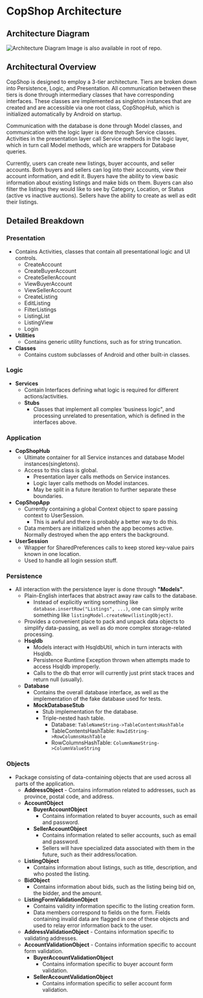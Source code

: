 # CopShop Architecture
## Architecture Diagram
![Architecture Diagram](https://i.imgur.com/ssypXFQ.png)
Image is also available in root of repo.

## Architectural Overview
CopShop is designed to employ a 3-tier architecture. Tiers are broken down into Persistence, Logic, and Presentation. All communication between these tiers is done through intermediary classes that have corresponding interfaces. These classes are implemented as singleton instances that are created and are accessible via one root class, CopShopHub, which is initialized automatically by Android on startup.   

Communication with the database is done through Model classes, and communication with the logic layer is done through Service classes. Activities in the presentation layer call Service methods in the logic layer, which in turn call Model methods, which are wrappers for Database queries.  

Currently, users can create new listings, buyer accounts, and seller accounts. Both buyers and sellers can log into their accounts, view their account information, and edit it. Buyers have the ability to view basic information about existing listings and make bids on them. Buyers can also filter the listings they would like to see by Category, Location, or Status (active vs inactive auctions). Sellers have the ability to create as well as edit their listings.  

## Detailed Breakdown
### Presentation
- Contains Activities, classes that contain all presentational logic and UI controls.
	- CreateAccount
 	- CreateBuyerAccount
 	- CreateSellerAccount
 	- ViewBuyerAccount
 	- ViewSellerAccount
	- CreateListing
	- EditListing
	- FilterListings
	- ListingList
	- ListingView
	- Login
- **Utilities**
	-  Contains generic utility functions, such as for string truncation.
- **Classes**
	- Contains custom subclasses of Android and other built-in classes.
	
### Logic
- **Services**
	- Contain Interfaces defining what logic is required for different actions/activities.
	- **Stubs**
		- Classes that implement all complex 'business logic", and processing unrelated to presentation, which is defined in the interfaces above. 

### Application
- **CopShopHub**
	- Ultimate container for all Service instances and database Model instances(singletons). 
	- Access to this class is global.
		- Presentation layer calls methods on Service instances.
		- Logic layer calls methods on Model instances. 
		- May be split in a future iteration to further separate these boundaries.
- **CopShopApp**
    - Currently containing a global Context object to spare passing context to UserSession.
        - This is awful and there is probably a better way to do this.
    - Data members are initialized when the app becomes active. Normally destroyed when the app enters the background.
- **UserSession**
    - Wrapper for SharedPreferences calls to keep stored key-value pairs known in one location.
    - Used to handle all login session stuff.

### Persistence
- All interaction with the persistence layer is done through **"Models"**.
	- Plain-English interfaces that abstract away raw calls to the database. 
		- Instead of explicitly writing something like `database.insertRow("Listings", ...)`, one can simply write something like `listingModel.createNew(listingObject)`.
	- Provides a convenient place to pack and unpack data objects to simplify data-passing, as well as do more complex storage-related processing.
	- **Hsqldb**
	    - Models interact with HsqldbUtil, which in turn interacts with Hsqldb.
	    - Persistence Runtime Exception thrown when attempts made to access Hsqldb improperly.
	    - Calls to the db that error will currently just print stack traces and return null (usually). 
    - **Database**
		- Contains the overall database interface, as well as the implementation of the fake database used for tests.
		- **MockDatabaseStub** 
			- Stub implementation for the database.
			- Triple-nested hash table.
				- Database: `TableNameString->TableContentsHashTable`
				- TableContentsHashTable: `RowIdString->RowColumnsHashTable`
				- RowColumnsHashTable: `ColumnNameString->ColumnValueString`

### Objects
- Package consisting of data-containing objects that are used across all parts of the application.
	- **AddressObject**
            - Contains information related to addresses, such as province, postal code, and address.
	- **AccountObject**
		- **BuyerAccountObject**
			- Contains information related to buyer accounts, such as email and password.
		- **SellerAccountObject**
			- Contains information related to seller accounts, such as email and password.
			- Sellers will have specialized data associated with them in the future, such as their address/location.
	- **ListingObject**
		- Contains information about listings, such as title, description, and who posted the listing.
	- **BidObject**
	    - Contains information about bids, such as the listing being bid on, the bidder, and the amount.
	- **ListingFormValidationObject**
		- Contains validity information specific to the listing creation form.
		- Data members correspond to fields on the form. Fields containing invalid data are flagged in one of these objects and used to relay error information back to the user.
	- **AddressValidationObject**
        	    - Contains information specific to validating addresses. 
	- **AccountValidationObject**
    	    - Contains information specific to account form validation. 
        - **BuyerAccountValidationObject**
            - Contains information specific to buyer account form validation. 
        - **SellerAccountValidationObject**
            - Contains information specific to seller account form validation. 